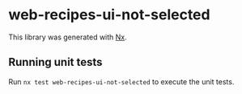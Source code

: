 # web-recipes-ui-not-selected

This library was generated with [Nx](https://nx.dev).

## Running unit tests

Run `nx test web-recipes-ui-not-selected` to execute the unit tests.
